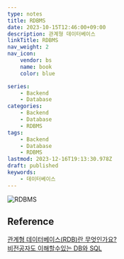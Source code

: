 ```yaml
---
type: notes
title: RDBMS
date: 2023-10-15T12:46:00+09:00
description: 관계형 데이터베이스
linkTitle: RDBMS
nav_weight: 2
nav_icon:
    vendor: bs
    name: book
    color: blue

series:
    - Backend
    - Database
categories:
    - Backend
    - Database
    - RDBMS
tags:
    - Backend
    - Database
    - RDBMS
lastmod: 2023-12-16T19:13:30.978Z
draft: published
keywords:
    - 데이터베이스
---
```


![RDBMS](/content/backend/rdbms.png#center "https://en.m.wikipedia.org/wiki/File:RDBMS_structure.png")

## Reference

[관계형 데이터베이스(RDB)란 무엇인가요?](https://yozm.wishket.com/magazine/detail/675/)  
[비전공자도 이해할수있는 DB와 SQL](https://www.whatap.io/ko/blog/141/index.html)

